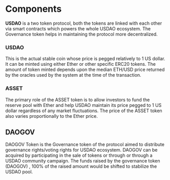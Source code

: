 # Components

**USDAO** is a two token protocol, both the tokens are linked with each other via smart contracts which powers the whole USDAO ecosystem. The Governance token helps in maintaining the protocol more decentralized.

### USDAO

This is the actual stable coin whose price is pegged relatively to 1 US dollar. It can be minted using either Ether or other specific ERC20 tokens. The amount of token minted depends upon the median ETH/USD price returned by the oracles used by the system at the time of the transaction.

### ASSET

The primary role of the ASSET token is to allow investors to fund the reserve pool with Ether and help USDAO maintain its price pegged to 1 US dollar regardless of any market fluctuations. The price of the ASSET token also varies proportionally to the Ether price.

## DAOGOV

DAOGOV Token is the Governance token of the protocol aimed to distribute governance rights/voting rights for USDAO ecosystem. DAOGOV can be acquired by participating in the sale of tokens or through or through a USDAO community campaign. The funds raised by the governance token \(DAOGOV\) , 100% of the raised amount would be shifted to stabilize the USDAO pool.

